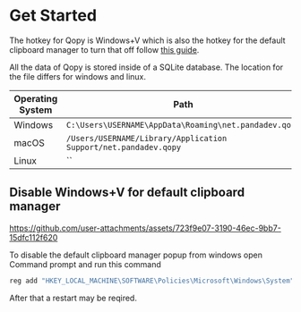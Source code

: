 # Get Started

The hotkey for Qopy is Windows+V which is also the hotkey for the default clipboard manager to turn that off follow [this guide](https://github.com/0PandaDEV/Qopy/blob/main/GET_STARTED.md#disable-windowsv-for-default-clipboard-manager). 

All the data of Qopy is stored inside of a SQLite database. The location for the file differs for windows and linux.

| Operating System | Path                                                            |
|------------------|-----------------------------------------------------------------|
| Windows          | `C:\Users\USERNAME\AppData\Roaming\net.pandadev.qopy`           |
| macOS            | `/Users/USERNAME/Library/Application Support/net.pandadev.qopy` |
| Linux            | `` |

## Disable Windows+V for default clipboard manager

https://github.com/user-attachments/assets/723f9e07-3190-46ec-9bb7-15dfc112f620

To disable the default clipboard manager popup from windows open Command prompt and run this command

```cmd
reg add "HKEY_LOCAL_MACHINE\SOFTWARE\Policies\Microsoft\Windows\System" /v AllowClipboardHistory /t REG_DWORD /d 0 /f
```

After that a restart may be reqired.
